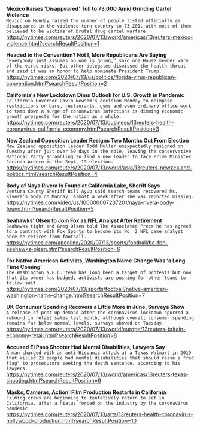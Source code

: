 **Mexico Raises 'Disappeared' Toll to 73,000 Amid Grinding Cartel Violence**\
`Mexico on Monday raised the number of people listed officially as disappeared in the violence-torn country to 73,201, with most of them believed to be victims of brutal drug cartel warfare.`\
https://nytimes.com/reuters/2020/07/13/world/americas/13reuters-mexico-violence.html?searchResultPosition=1

**Headed to the Convention? Not I, More Republicans Are Saying**\
`“Everybody just assumes no one is going,” said one House member wary of the virus risks. But other delegates dismissed the health threat and said it was an honor to help nominate President Trump.`\
https://nytimes.com/2020/07/13/us/politics/florida-virus-republican-convention.html?searchResultPosition=2

**California's New Lockdown Dims Outlook for U.S. Growth in Pandemic**\
`California Governor Gavin Newsom's decision Monday to reimpose restrictions on bars, restaurants, gyms and even ordinary office work to tamp down a surge of coronavirus infections is dimming economic growth prospects for the nation as a whole.`\
https://nytimes.com/reuters/2020/07/13/business/13reuters-health-coronavirus-california-economy.html?searchResultPosition=3

**New Zealand Opposition Leader Resigns Two Months Out From Election**\
`New Zealand opposition leader Todd Muller unexpectedly resigned on Tuesday after just over 50 days in the role, leaving the conservative National Party scrambling to find a new leader to face Prime Minister Jacinda Ardern in the Sept. 19 election.`\
https://nytimes.com/reuters/2020/07/13/world/asia/13reuters-newzealand-politics.html?searchResultPosition=4

**Body of Naya Rivera Is Found at California Lake, Sheriff Says**\
`Ventura County Sheriff Bill Ayub said search teams recovered Ms. Rivera’s body on Monday, almost a week after she was reported missing.`\
https://nytimes.com/video/us/100000007237201/naya-rivera-body-found.html?searchResultPosition=5

**Seahawks' Olsen to Join Fox as NFL Analyst After Retirement**\
`Seahawks tight end Greg Olsen told The Associated Press he has agreed to a contract with Fox Sports to become its No. 2 NFL game analyst once he retires from football.`\
https://nytimes.com/aponline/2020/07/13/sports/football/bc-fbn-seahawks-olsen.html?searchResultPosition=6

**For Native American Activists, Washington Name Change Was ‘a Long Time Coming’**\
`The Washington N.F.L. team has long been a target of protests but now that its owner has budged, activists are pushing for other teams to follow suit.`\
https://nytimes.com/2020/07/13/sports/football/native-american-washington-name-change.html?searchResultPosition=7

**UK Consumer Spending Recovers a Little More in June, Surveys Show**\
`A release of pent-up demand after the coronavirus lockdown spurred a rebound in retail sales last month, although overall consumer spending remains far below normal levels, surveys showed on Tuesday.`\
https://nytimes.com/reuters/2020/07/13/world/europe/13reuters-britain-economy-retail.html?searchResultPosition=8

**Accused El Paso Shooter Had Mental Disabilities, Lawyers Say**\
`A man charged with an anti-Hispanic attack at a Texas Walmart in 2019 that killed 23 people had mental disabilities that should raise a "red flag" to prosecutors seeking the death sentence, according to his lawyers.`\
https://nytimes.com/reuters/2020/07/13/world/americas/13reuters-texas-shooting.html?searchResultPosition=9

**Masks, Cameras, Action! Film Production Restarts in California**\
`Filming crews are beginning to tentatively return to set in California, after a hiatus forced on the industry by the coronavirus pandemic.`\
https://nytimes.com/reuters/2020/07/13/arts/13reuters-health-coronavirus-hollywood-production.html?searchResultPosition=10

